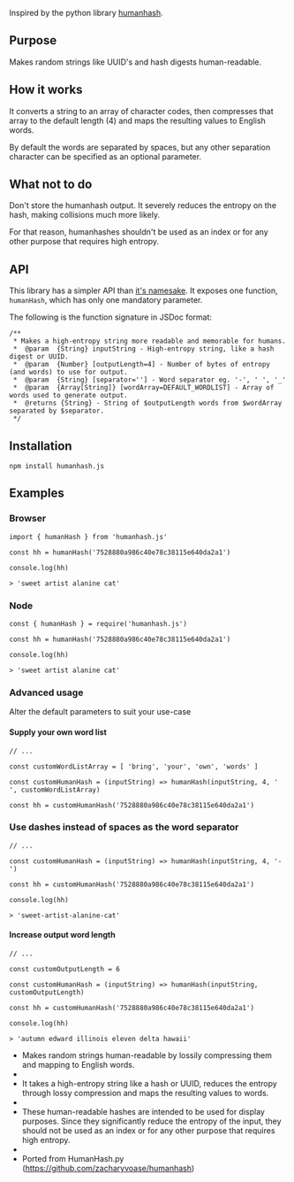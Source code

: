 Inspired by the python library [humanhash](https://github.com/zacharyvoase/humanhash).

## Purpose

Makes random strings like UUID's and hash digests human-readable. 

## How it works

It converts a string to an array of character codes, then compresses that array to the default length (4) and maps the resulting values to English words.

By default the words are separated by spaces, but any other separation character can be specified as an optional parameter.

## What not to do

Don't store the humanhash output. It severely reduces the entropy on the hash, making collisions much more likely.

For that reason, humanhashes shouldn't be used as an index or for any other purpose that requires high entropy.

## API

This library has a simpler API than [it's namesake](https://github.com/zacharyvoase/humanhash). It exposes one function, `humanHash`, which has only one mandatory parameter.

The following is the function signature in JSDoc format:

```
/**
 * Makes a high-entropy string more readable and memorable for humans.
 *  @param  {String} inputString - High-entropy string, like a hash digest or UUID.
 *  @param  {Number} [outputLength=4] - Number of bytes of entropy (and words) to use for output.
 *  @param  {String} [separator=''] - Word separator eg. '-', ' ', '_'
 *  @param  {Array[String]} [wordArray=DEFAULT_WORDLIST] - Array of words used to generate output.
 *  @returns {String} - String of $outputLength words from $wordArray separated by $separator.
 */
```

## Installation

```
npm install humanhash.js
```

## Examples

### Browser

```
import { humanHash } from 'humanhash.js'

const hh = humanHash('7528880a986c40e78c38115e640da2a1')

console.log(hh)

> 'sweet artist alanine cat'
```

### Node

```
const { humanHash } = require('humanhash.js')

const hh = humanHash('7528880a986c40e78c38115e640da2a1')

console.log(hh)

> 'sweet artist alanine cat'
```

### Advanced usage

Alter the default parameters to suit your use-case

#### Supply your own word list

```
// ...

const customWordListArray = [ 'bring', 'your', 'own', 'words' ]

const customHumanHash = (inputString) => humanHash(inputString, 4, ' ', customWordListArray)

const hh = customHumanHash('7528880a986c40e78c38115e640da2a1')

```

### Use dashes instead of spaces as the word separator

```
// ...

const customHumanHash = (inputString) => humanHash(inputString, 4, '-')

const hh = customHumanHash('7528880a986c40e78c38115e640da2a1')

console.log(hh)

> 'sweet-artist-alanine-cat'

```

#### Increase output word length

```
// ...

const customOutputLength = 6

const customHumanHash = (inputString) => humanHash(inputString, customOutputLength)

const hh = customHumanHash('7528880a986c40e78c38115e640da2a1')

console.log(hh)

> 'autumn edward illinois eleven delta hawaii'

```

 * Makes random strings human-readable by lossily compressing them and mapping to English words.
 * 
 * It takes a high-entropy string like a hash or UUID, reduces the entropy through lossy compression and maps the resulting values to words.
 * 
 * These human-readable hashes are intended to be used for display purposes. Since they significantly reduce the entropy of the input, they should not be used as an index or for any other purpose that requires high entropy.
 * 
 * Ported from HumanHash.py (https://github.com/zacharyvoase/humanhash)
